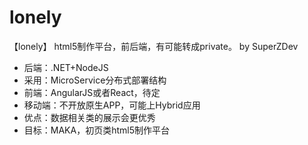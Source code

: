 # lonely
【lonely】 html5制作平台，前后端，有可能转成private。 by SuperZDev

- 后端：.NET+NodeJS
- 采用：MicroService分布式部署结构
- 前端：AngularJS或者React，待定
- 移动端：不开放原生APP，可能上Hybrid应用
- 优点：数据相关类的展示会更优秀
- 目标：MAKA，初页类html5制作平台
